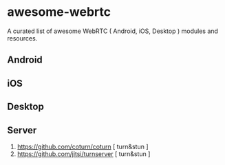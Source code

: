 # awesome-webrtc
A curated list of awesome WebRTC ( Android, iOS, Desktop ) modules and resources.

## Android


## iOS


## Desktop

## Server
1. https://github.com/coturn/coturn [ turn&stun ]
2. https://github.com/jitsi/turnserver [ turn&stun ]
